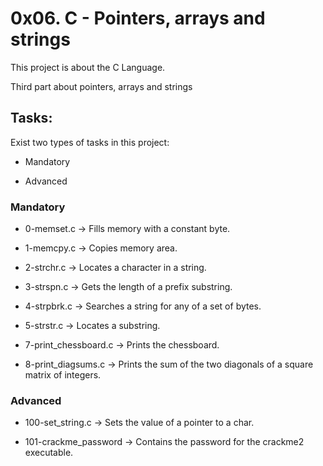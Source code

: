 # 0x06. C - Pointers, arrays and strings

This project is about the C Language.

Third part about pointers, arrays and strings

## Tasks:

Exist two types of tasks in this project:

- Mandatory

- Advanced

### Mandatory

- 0-memset.c &rarr; Fills memory with a constant byte.

- 1-memcpy.c &rarr; Copies memory area.

- 2-strchr.c &rarr; Locates a character in a string.

- 3-strspn.c &rarr; Gets the length of a prefix substring.

- 4-strpbrk.c &rarr; Searches a string for any of a set of bytes.

- 5-strstr.c &rarr; Locates a substring.

- 7-print_chessboard.c &rarr; Prints the chessboard.

- 8-print_diagsums.c &rarr; Prints the sum of the two diagonals of a square matrix of integers.

### Advanced

- 100-set_string.c &rarr; Sets the value of a pointer to a char.

- 101-crackme_password &rarr; Contains the password for the crackme2 executable.
